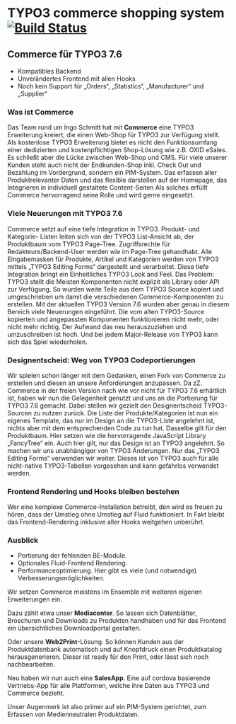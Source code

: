 TYPO3 commerce shopping system [![Build Status](https://travis-ci.org/CommerceTeam/commerce.svg?branch=master)](https://travis-ci.org/CommerceTeam/commerce)
=================

## Commerce für TYPO3 7.6
- Kompatibles Backend
- Unverändertes Frontend mit allen Hooks
- Noch kein Support für „Orders“, „Statistics“, „Manufacturer“ und „Supplier“

### Was ist Commerce
Das Team rund um Ingo Schmitt hat mit **Commerce** eine TYPO3 Erweiterung kreiert, die einen Web-Shop für TYPO3 zur Verfügung stellt.
Als kostenlose TYPO3 Erweiterung bietet es nicht den Funktionsumfang einer dedizierten und kostenpflichtigen Shop-Lösung wie z.B. OXID eSales.
Es schließt aber die Lücke zwischen Web-Shop und CMS. Für viele unserer Kunden steht auch nicht der Endkunden-Shop inkl. Check Out und Bezahlung im Vordergrund, sondern ein PIM-System.
Das erfassen aller Produktrelevanter Daten und das flexible darstellen auf der Homepage, das Integrieren in individuell gestaltete Content-Seiten 
Als solches erfüllt Commerce hervorragend seine Rolle und wird gerne eingesetzt.

### Viele Neuerungen mit TYPO3 7.6
Commerce setzt auf eine tiefe Integration in TYPO3.
Produkt- und Kategorie- Listen leiten sich von der TYPO3 List-Ansicht ab, der Produktbaum vom TYPO3 Page-Tree.
Zugriffsrechte für Redakteure/Backend-User werden wie im Page-Tree gehandhabt.
Alle Eingabemasken für Produkte, Artikel und Kategorien werden von TYPO3 mittels „TYPO3 Editing Forms“ dargestellt und verarbeitet.
Diese tiefe Integration bringt ein Einheitliches TYPO3 Look and Feel.
Das Problem: TYPO3 stellt die Meisten Komponenten nicht explizit als Library oder API zur Verfügung. So wurden weite Teile aus dem TYPO3 Source kopiert und umgeschrieben um damit die verschiedenen Commerce-Komponenten zu erstellen.
Mit der aktuellen TYPO3 Version 7.6 wurden aber genau in diesem Bereich viele Neuerungen eingeführt. Die vom alten TYPO3-Source kopierten und angepassten Komponenten funktionieren nicht mehr, oder nicht mehr richtig. Der Aufwand das neu herauszuziehen und umzuschreiben ist hoch. Und bei jedem Major-Release von TYPO3 kann sich das Spiel wiederholen.

### Designentscheid: Weg von TYPO3 Codeportierungen
Wir spielen schon länger mit dem Gedanken, einen Fork von Commerce zu erstellen und diesen an unsere Anforderungen anzupassen.
Da zZ. Commerce in der freien Version nach wie vor nicht für TYPO3 7.6 erhältlich ist, haben wir nun die Gelegenheit genutzt und uns an die Portierung für TYPO3 7.6 gemacht.
Dabei stellen wir gezielt den Designentscheid TYPO3-Sourcen zu nutzen zurück.
Die Liste der Produkte/Kategorien ist nun ein eigenes Template, das nur im Design an die TYPO3-Liste angelehnt ist, nichts aber mit dem entsprechenden Code zu tun hat.
Dasselbe gilt für den Produktbaum. Hier setzen wie die hervorragende JavaScript Library „FancyTree“ ein. Auch hier gilt, nur das Design ist an TYPO3 angelehnt.
So machen wir uns unabhängiger von TYPO3 Änderungen. Nur das „TYPO3 Editing Forms“ verwenden wir weiter. Dieses ist von TYPO3 auch für alle nicht-native TYPO3-Tabellen vorgesehen und kann gefahrlos verwendet werden.

### Frontend Rendering und Hooks bleiben bestehen
Wer eine komplexe Commerce-Installation betreibt, den wird es freuen zu hören, dass der Umstieg ohne Umstieg auf Fluid funktioniert.
In Fakt bleibt das Frontend-Rendering inklusive aller Hooks weitgehen unberührt.

### Ausblick
- Portierung der fehlenden BE-Module.
- Optionales Fluid-Frontend Rendering.
- Performanceoptimierung. Hier gibt es viele (und notwendige) Verbesserungsmöglichkeiten.

Wir setzen Commerce meistens im Ensemble mit weiteren eigenen Erweiterungen ein.

Dazu zählt etwa unser **Mediacenter**. So lassen sich Datenblätter, Broschuren und Downloads zu Produkten handhaben und für das Frontend ein übersichtliches Downloadportal gestalten.

Oder unsere **Web2Print**-Lösung. So können Kunden aus der Produktdatenbank automatisch und auf Knopfdruck einen Produktkatalog herausgenerieren. Dieser ist ready für den Print, oder lässt sich noch nachbearbeiten.

Neu haben wir nun auch eine **SalesApp**. Eine auf cordova basierende Vertriebs-App für alle Plattformen, welche ihre Daten aus TYPO3 und Commerce bezieht.

Unser Augenmerk ist also primer auf ein PIM-System gerichtet, zum Erfassen von Medienneutralen Produktdaten.
